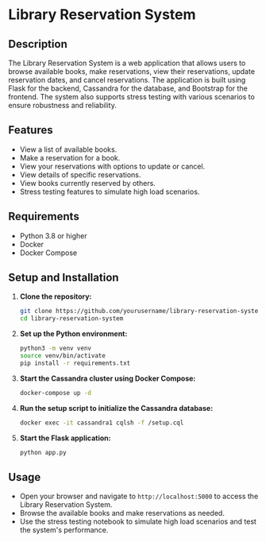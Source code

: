 # Library Reservation System

## Description

The Library Reservation System is a web application that allows users to browse available books, make reservations, view their reservations, update reservation dates, and cancel reservations. The application is built using Flask for the backend, Cassandra for the database, and Bootstrap for the frontend. The system also supports stress testing with various scenarios to ensure robustness and reliability.

## Features

- View a list of available books.
- Make a reservation for a book.
- View your reservations with options to update or cancel.
- View details of specific reservations.
- View books currently reserved by others.
- Stress testing features to simulate high load scenarios.

## Requirements

- Python 3.8 or higher
- Docker
- Docker Compose

## Setup and Installation

1. **Clone the repository:**
   ```bash
   git clone https://github.com/yourusername/library-reservation-system.git
   cd library-reservation-system

2. **Set up the Python environment:**
    ```bash
    python3 -m venv venv
    source venv/bin/activate
    pip install -r requirements.txt

3. **Start the Cassandra cluster using Docker Compose:**
    ```bash
    docker-compose up -d

4. **Run the setup script to initialize the Cassandra database:**
    ```bash
    docker exec -it cassandra1 cqlsh -f /setup.cql

5. **Start the Flask application:**
    ```bash
    python app.py

## Usage

- Open your browser and navigate to `http://localhost:5000` to access the Library Reservation System.
- Browse the available books and make reservations as needed.
- Use the stress testing notebook to simulate high load scenarios and test the system's performance.

    
